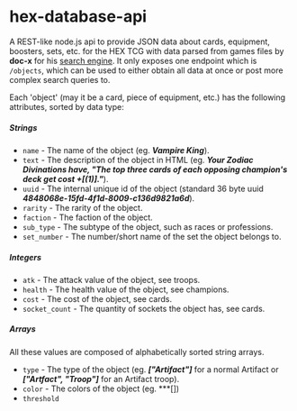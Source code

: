 # hex-database-api

A REST-like node.js api to provide JSON data about cards, equipment, boosters, sets, etc. for the HEX TCG with data parsed from games files by **doc-x** for his [search engine](http://doc-x.net/hex/).
It only exposes one endpoint which is `/objects`, which can be used to either obtain all data at once or post more complex search queries to.

Each 'object' (may it be a card, piece of equipment, etc.) has the following attributes, sorted by data type:

##### Strings

* `name` - The name of the object (eg. ***Vampire King***).
* `text` - The description of the object in HTML (eg. ***Your <b>Zodiac Divinations</b> have, &quot;The top three cards of each opposing champion&apos;s deck get cost +[(1)].&quot;***).
* `uuid` - The internal unique id of the object (standard 36 byte uuid ***4848068e-15fd-4f1d-8009-c136d9821a6d***).
* `rarity` - The rarity of the object.
* `faction` - The faction of the object.
* `sub_type` - The subtype of the object, such as races or professions.
* `set_number` - The number/short name of the set the object belongs to.

##### Integers

* `atk` - The attack value of the object, see troops.
* `health` - The health value of the object, see champions.
* `cost` - The cost of the object, see cards.
* `socket_count` - The quantity of sockets the object has, see cards.

##### Arrays
All these values are composed of alphabetically sorted string arrays.

* `type` - The type of the object (eg. ***["Artifact"]*** for a normal Artifact or ***["Artfact", "Troop"]*** for an Artifact troop).
* `color` - The colors of the object (eg. ***[])
* `threshold`
